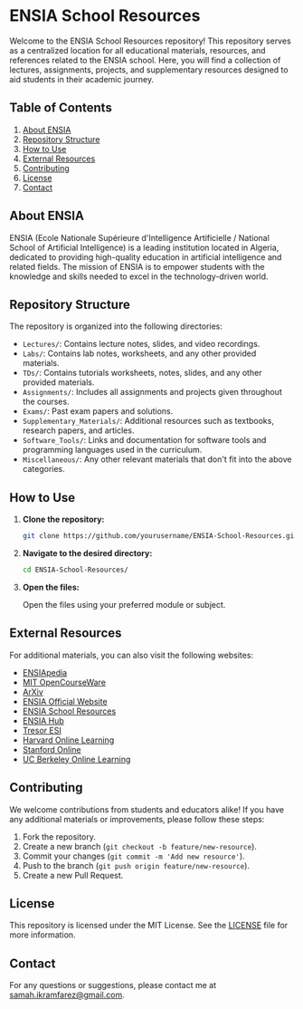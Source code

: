 # ENSIA School Resources

Welcome to the ENSIA School Resources repository! This repository serves as a centralized location for all educational materials, resources, and references related to the ENSIA school. Here, you will find a collection of lectures, assignments, projects, and supplementary resources designed to aid students in their academic journey.

## Table of Contents

1. [About ENSIA](#about-ensia)
2. [Repository Structure](#repository-structure)
3. [How to Use](#how-to-use)
4. [External Resources](#external-resources)
5. [Contributing](#contributing)
6. [License](#license)
7. [Contact](#contact)

## About ENSIA

ENSIA (Ecole Nationale Supérieure d'Intelligence Artificielle / National School of Artificial Intelligence) is a leading institution located in Algeria, dedicated to providing high-quality education in artificial intelligence and related fields. The mission of ENSIA is to empower students with the knowledge and skills needed to excel in the technology-driven world.

## Repository Structure

The repository is organized into the following directories:

- `Lectures/`: Contains lecture notes, slides, and video recordings.
- `Labs/`: Contains lab notes, worksheets,  and any other provided materials.
- `TDs/`: Contains tutorials worksheets, notes, slides, and any other provided materials.
- `Assignments/`: Includes all assignments and projects given throughout the courses.
- `Exams/`: Past exam papers and solutions.
- `Supplementary_Materials/`: Additional resources such as textbooks, research papers, and articles.
- `Software_Tools/`: Links and documentation for software tools and programming languages used in the curriculum.
- `Miscellaneous/`: Any other relevant materials that don't fit into the above categories.

## How to Use

1. **Clone the repository:**

    ```bash
    git clone https://github.com/yourusername/ENSIA-School-Resources.git
    ```

2. **Navigate to the desired directory:**

    ```bash
    cd ENSIA-School-Resources/
    ```

3. **Open the files:**

    Open the files using your preferred module or subject.

## External Resources

For additional materials, you can also visit the following websites:

- [ENSIApedia](https://ensiapedia.vercel.app/courses.html)
- [MIT OpenCourseWare](https://ocw.mit.edu/)
- [ArXiv](https://arxiv.org/)
- [ENSIA Official Website](http://ensia.edu.dz)
- [ENSIA School Resources](https://schoolensia.netlify.app/)
- [ENSIA Hub](https://ensia-hub.netlify.app/)
- [Tresor ESI](https://tresor.cse.club/)
- [Harvard Online Learning](https://online-learning.harvard.edu/)
- [Stanford Online](https://online.stanford.edu/)
- [UC Berkeley Online Learning](https://www.berkeley.edu/academics/online-learning)


## Contributing

We welcome contributions from students and educators alike! If you have any additional materials or improvements, please follow these steps:

1. Fork the repository.
2. Create a new branch (`git checkout -b feature/new-resource`).
3. Commit your changes (`git commit -m 'Add new resource'`).
4. Push to the branch (`git push origin feature/new-resource`).
5. Create a new Pull Request.

## License

This repository is licensed under the MIT License. See the [LICENSE](LICENSE) file for more information.

## Contact

For any questions or suggestions, please contact me at [samah.ikramfarez@gmail.com](mailto:samah.ikramfarez@gmail.com).
